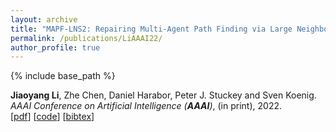 ```yaml
---
layout: archive
title: "MAPF-LNS2: Repairing Multi-Agent Path Finding via Large Neighborhood Search"
permalink: /publications/LiAAAI22/
author_profile: true
---
```


{% include base_path %}

**Jiaoyang Li**, Zhe Chen, Daniel Harabor, Peter J. Stuckey and Sven Koenig.       
<i>AAAI Conference on Artificial Intelligence (**AAAI**)</i>, (in print), 2022.  
[[pdf](https://jiaoyang-li.github.io/files/2022-AAAI-1.pdf)] 
[[code](https://github.com/Jiaoyang-Li/MAPF-LNS2)] 
[<a href="javascript:void(0)" onclick="(function(target, id) { if ($('#' + id).css('display') == 'block') { $('#' + id).hide('fast'); $(target).text('bibtex') } else { $('#' + id).show('fast'); $(target).text('bibtex▲') } })(this, 'bibtex-LiAAAI22');">bibtex</a>]
<div id="bibtex-LiAAAI22" style="display:none">
<pre>@inproceedings{LiAAAI22,
  author    = {Jiaoyang Li and Zhe Chen and Daniel Harabor and Peter J. Stuckey and Sven Koenig},
  title     = { {MAPF-LNS2}: Repairing Multi-Agent Path Finding via Large Neighborhood Search},
  booktitle = {Proceedings of the AAAI Conference on Artificial Intelligence (AAAI)},
  year      = {2022}
}
</pre></div>  